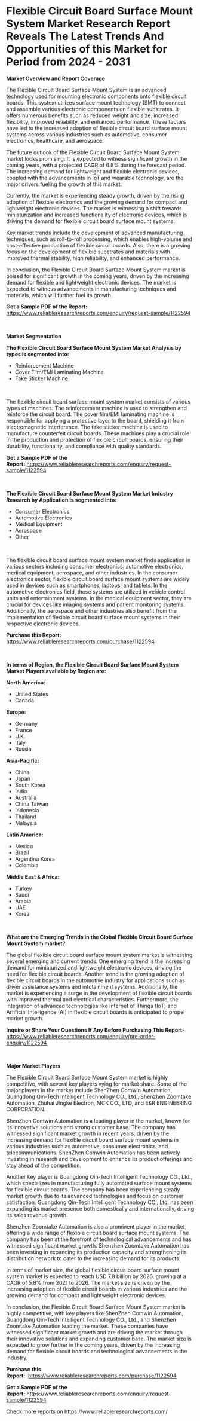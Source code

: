<p><h1>Flexible Circuit Board Surface Mount System Market Research Report Reveals The Latest Trends And Opportunities of this Market for Period from 2024 - 2031</h1></p><p><strong>Market Overview and Report Coverage</strong></p>
<p><p>The Flexible Circuit Board Surface Mount System is an advanced technology used for mounting electronic components onto flexible circuit boards. This system utilizes surface mount technology (SMT) to connect and assemble various electronic components on flexible substrates. It offers numerous benefits such as reduced weight and size, increased flexibility, improved reliability, and enhanced performance. These factors have led to the increased adoption of flexible circuit board surface mount systems across various industries such as automotive, consumer electronics, healthcare, and aerospace.</p><p>The future outlook of the Flexible Circuit Board Surface Mount System market looks promising. It is expected to witness significant growth in the coming years, with a projected CAGR of 6.8% during the forecast period. The increasing demand for lightweight and flexible electronic devices, coupled with the advancements in IoT and wearable technology, are the major drivers fueling the growth of this market.</p><p>Currently, the market is experiencing steady growth, driven by the rising adoption of flexible electronics and the growing demand for compact and lightweight electronic devices. The market is witnessing a shift towards miniaturization and increased functionality of electronic devices, which is driving the demand for flexible circuit board surface mount systems.</p><p>Key market trends include the development of advanced manufacturing techniques, such as roll-to-roll processing, which enables high-volume and cost-effective production of flexible circuit boards. Also, there is a growing focus on the development of flexible substrates and materials with improved thermal stability, high reliability, and enhanced performance.</p><p>In conclusion, the Flexible Circuit Board Surface Mount System market is poised for significant growth in the coming years, driven by the increasing demand for flexible and lightweight electronic devices. The market is expected to witness advancements in manufacturing techniques and materials, which will further fuel its growth.</p></p>
<p><strong>Get a Sample PDF of the Report:</strong> <a href="https://www.reliableresearchreports.com/enquiry/request-sample/1122594">https://www.reliableresearchreports.com/enquiry/request-sample/1122594</a></p>
<p>&nbsp;</p>
<p><strong>Market Segmentation</strong></p>
<p><strong>The Flexible Circuit Board Surface Mount System Market Analysis by types is segmented into:</strong></p>
<p><ul><li>Reinforcement Machine</li><li>Cover Film/EMI Laminating Machine</li><li>Fake Sticker Machine</li></ul></p>
<p>&nbsp;</p>
<p><p>The flexible circuit board surface mount system market consists of various types of machines. The reinforcement machine is used to strengthen and reinforce the circuit board. The cover film/EMI laminating machine is responsible for applying a protective layer to the board, shielding it from electromagnetic interference. The fake sticker machine is used to manufacture counterfeit circuit boards. These machines play a crucial role in the production and protection of flexible circuit boards, ensuring their durability, functionality, and compliance with quality standards.</p></p>
<p><strong>Get a Sample PDF of the Report:</strong>&nbsp;<a href="https://www.reliableresearchreports.com/enquiry/request-sample/1122594">https://www.reliableresearchreports.com/enquiry/request-sample/1122594</a></p>
<p>&nbsp;</p>
<p><strong>The Flexible Circuit Board Surface Mount System Market Industry Research by Application is segmented into:</strong></p>
<p><ul><li>Consumer Electronics</li><li>Automotive Electronics</li><li>Medical Equipment</li><li>Aerospace</li><li>Other</li></ul></p>
<p>&nbsp;</p>
<p><p>The flexible circuit board surface mount system market finds application in various sectors including consumer electronics, automotive electronics, medical equipment, aerospace, and other industries. In the consumer electronics sector, flexible circuit board surface mount systems are widely used in devices such as smartphones, laptops, and tablets. In the automotive electronics field, these systems are utilized in vehicle control units and entertainment systems. In the medical equipment sector, they are crucial for devices like imaging systems and patient monitoring systems. Additionally, the aerospace and other industries also benefit from the implementation of flexible circuit board surface mount systems in their respective electronic devices.</p></p>
<p><strong>Purchase this Report:</strong>&nbsp; <a href="https://www.reliableresearchreports.com/purchase/1122594">https://www.reliableresearchreports.com/purchase/1122594</a></p>
<p>&nbsp;</p>
<p><strong>In terms of Region, the Flexible Circuit Board Surface Mount System Market Players available by Region are:</strong></p>
<p>
    <p> <strong> North America: </strong>
        <ul>
            <li>United States</li>
            <li>Canada</li>
        </ul>
        </p> 
    <p> <strong> Europe: </strong>
        <ul>
            <li>Germany</li>
            <li>France</li>
            <li>U.K.</li>
            <li>Italy</li>
            <li>Russia</li>
        </ul>
        </p> 
    <p> <strong> Asia-Pacific: </strong>
        <ul>
            <li>China</li>
            <li>Japan</li>
            <li>South Korea</li>
            <li>India</li>
            <li>Australia</li>
            <li>China Taiwan</li>
            <li>Indonesia</li>
            <li>Thailand</li>
            <li>Malaysia</li>
        </ul>
        </p> 
    <p> <strong> Latin America: </strong>
        <ul>
            <li>Mexico</li>
            <li>Brazil</li>
            <li>Argentina Korea</li>
            <li>Colombia</li>
        </ul>
        </p> 
    <p> <strong> Middle East & Africa: </strong>
        <ul>
            <li>Turkey</li>
            <li>Saudi</li>
            <li>Arabia</li>
            <li>UAE</li>
            <li>Korea</li>
        </ul>
    </p>
    </p>
<p>&nbsp;</p>
<p><strong>What are the Emerging Trends in the Global Flexible Circuit Board Surface Mount System market?</strong></p>
<p><p>The global flexible circuit board surface mount system market is witnessing several emerging and current trends. One emerging trend is the increasing demand for miniaturized and lightweight electronic devices, driving the need for flexible circuit boards. Another trend is the growing adoption of flexible circuit boards in the automotive industry for applications such as driver assistance systems and infotainment systems. Additionally, the market is experiencing a surge in the development of flexible circuit boards with improved thermal and electrical characteristics. Furthermore, the integration of advanced technologies like Internet of Things (IoT) and Artificial Intelligence (AI) in flexible circuit boards is anticipated to propel market growth.</p></p>
<p><strong>Inquire or Share Your Questions If Any Before Purchasing This Report</strong>- <a href="https://www.reliableresearchreports.com/enquiry/pre-order-enquiry/1122594">https://www.reliableresearchreports.com/enquiry/pre-order-enquiry/1122594</a></p>
<p>&nbsp;</p>
<p><strong>Major Market Players</strong></p>
<p><p>The Flexible Circuit Board Surface Mount System market is highly competitive, with several key players vying for market share. Some of the major players in the market include ShenZhen Comwin Automation, Guangdong Qin-Tech Intelligent Technology CO., Ltd., Shenzhen Zoomtake Automation, Zhuhai Jingke Electron, MCK CO., LTD, and E&R ENGINEERING CORPORATION.</p><p>ShenZhen Comwin Automation is a leading player in the market, known for its innovative solutions and strong customer base. The company has witnessed significant market growth in recent years, driven by the increasing demand for flexible circuit board surface mount systems in various industries such as automotive, consumer electronics, and telecommunications. ShenZhen Comwin Automation has been actively investing in research and development to enhance its product offerings and stay ahead of the competition.</p><p>Another key player is Guangdong Qin-Tech Intelligent Technology CO., Ltd., which specializes in manufacturing fully automated surface mount systems for flexible circuit boards. The company has been experiencing steady market growth due to its advanced technologies and focus on customer satisfaction. Guangdong Qin-Tech Intelligent Technology CO., Ltd. has been expanding its market presence both domestically and internationally, driving its sales revenue growth.</p><p>Shenzhen Zoomtake Automation is also a prominent player in the market, offering a wide range of flexible circuit board surface mount systems. The company has been at the forefront of technological advancements and has witnessed significant market growth. Shenzhen Zoomtake Automation has been investing in expanding its production capacity and strengthening its distribution network to cater to the increasing demand for its products.</p><p>In terms of market size, the global flexible circuit board surface mount system market is expected to reach USD 7.8 billion by 2026, growing at a CAGR of 5.8% from 2021 to 2026. The market size is driven by the increasing adoption of flexible circuit boards in various industries and the growing demand for compact and lightweight electronic devices.</p><p>In conclusion, the Flexible Circuit Board Surface Mount System market is highly competitive, with key players like ShenZhen Comwin Automation, Guangdong Qin-Tech Intelligent Technology CO., Ltd., and Shenzhen Zoomtake Automation leading the market. These companies have witnessed significant market growth and are driving the market through their innovative solutions and expanding customer base. The market size is expected to grow further in the coming years, driven by the increasing demand for flexible circuit boards and technological advancements in the industry.</p></p>
<p><strong>Purchase this Report:</strong>&nbsp;&nbsp;<a href="https://www.reliableresearchreports.com/purchase/1122594">https://www.reliableresearchreports.com/purchase/1122594</a></p>
<p></p>
<p><strong>Get a Sample PDF of the Report:</strong>&nbsp;<a href="https://www.reliableresearchreports.com/enquiry/request-sample/1122594">https://www.reliableresearchreports.com/enquiry/request-sample/1122594</a></p>
<p>Check more reports on https://www.reliableresearchreports.com/</p>